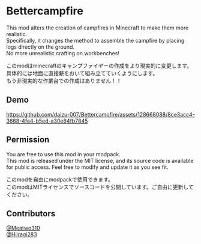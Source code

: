 # Bettercampfire
  
This mod alters the creation of campfires in Minecraft to make them more realistic.   
Specifically, it changes the method to assemble the campfire by placing logs directly on the ground.  
No more unrealistic crafting on workbenches!  
  
このmodはminecraftのキャンプファイヤーの作成をより現実的に変更します。  
具体的には地面に直接薪をおいて組み立てていくようにします。  
もう非現実的な作業台での作成はありません！！  
  
## Demo  


https://github.com/daizu-007/Bettercampfire/assets/128668088/8ce3acc4-3668-4fa4-b5ed-a30e64fb7845


## Permission  
  
You are free to use this mod in your modpack.   
This mod is released under the MIT license, and its source code is available for public access. Feel free to modify and update it as you see fit.  
  
このmodを自由にmodpackで使用できます。  
このmodはMITライセンスでソースコードを公開しています。ご自由に更新してください。  
  
## Contributors  
[@Meatwo310](https://github.com/Meatwo310)  
[@Hiiragi283](https://github.com/hiiragi283)  
